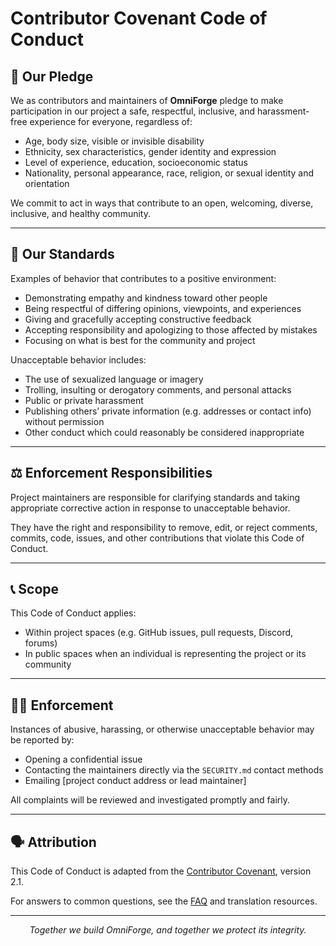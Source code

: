 # Contributor Covenant Code of Conduct

## 🧭 Our Pledge

We as contributors and maintainers of **OmniForge** pledge to make participation in our project a safe, respectful, inclusive, and harassment-free experience for everyone, regardless of:

- Age, body size, visible or invisible disability
- Ethnicity, sex characteristics, gender identity and expression
- Level of experience, education, socioeconomic status
- Nationality, personal appearance, race, religion, or sexual identity and orientation

We commit to act in ways that contribute to an open, welcoming, diverse, inclusive, and healthy community.

---

## 🤝 Our Standards

Examples of behavior that contributes to a positive environment:

- Demonstrating empathy and kindness toward other people
- Being respectful of differing opinions, viewpoints, and experiences
- Giving and gracefully accepting constructive feedback
- Accepting responsibility and apologizing to those affected by mistakes
- Focusing on what is best for the community and project

Unacceptable behavior includes:

- The use of sexualized language or imagery
- Trolling, insulting or derogatory comments, and personal attacks
- Public or private harassment
- Publishing others’ private information (e.g. addresses or contact info) without permission
- Other conduct which could reasonably be considered inappropriate

---

## ⚖️ Enforcement Responsibilities

Project maintainers are responsible for clarifying standards and taking appropriate corrective action in response to unacceptable behavior.

They have the right and responsibility to remove, edit, or reject comments, commits, code, issues, and other contributions that violate this Code of Conduct.

---

## 📞 Scope

This Code of Conduct applies:

- Within project spaces (e.g. GitHub issues, pull requests, Discord, forums)
- In public spaces when an individual is representing the project or its community

---

## 🧑‍⚖️ Enforcement

Instances of abusive, harassing, or otherwise unacceptable behavior may be reported by:

- Opening a confidential issue
- Contacting the maintainers directly via the `SECURITY.md` contact methods
- Emailing [project conduct address or lead maintainer]

All complaints will be reviewed and investigated promptly and fairly.

---

## 🗣️ Attribution

This Code of Conduct is adapted from the [Contributor Covenant](https://www.contributor-covenant.org), version 2.1.

For answers to common questions, see the [FAQ](https://www.contributor-covenant.org/faq) and translation resources.

---

<p align="center"><i>Together we build OmniForge, and together we protect its integrity.</i></p>

